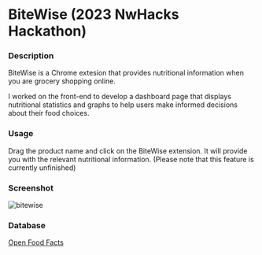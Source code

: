 # BiteWise (2023 NwHacks Hackathon)

### Description
BiteWise is a Chrome extesion that provides nutritional information when you are grocery shopping online.

I worked on the front-end to develop a dashboard page that displays nutritional statistics and graphs to help users make informed decisions about their food choices.

### Usage
Drag the product name and click on the BiteWise extension. It will provide you with the relevant nutritional information. (Please note that this feature is currently unfinished)

### Screenshot
![bitewise](https://user-images.githubusercontent.com/99078453/235424679-946f478f-c1f6-418f-819b-84c139fad1ae.png)

### Database
[Open Food Facts](https://world.openfoodfacts.org)
